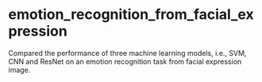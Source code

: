 # emotion_recognition_from_facial_expression
Compared the performance of three machine learning models, i.e., SVM, CNN and ResNet on an emotion recognition task from facial expression image.
